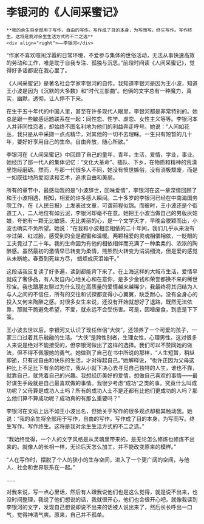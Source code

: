 # 李银河的《人间采蜜记》

``` admonish note
**我的余生将全部用于写作，自由的写作。写作成了目的本身，为写而写。终生写作。写作终生。这将是我对余生生活方式的不二之选**
<div align="right">——李银河</div>
```

“作家不喜欢喧闹浮嚣的日常环境，不爱参与集体的世俗活动，无法从事快速高效的劳动和工作，唯是耽于自我专注、孤独与沉思。”前段时间读《人间采蜜记》，觉得好多话都说在我心里了。

《人间采蜜记》是著名社会学家李银河的自传。我知道李银河是因为王小波，知道王小波是因为《沉默的大多数》和“时代三部曲”。他俩的文字总有一种魔力，真实，幽默，透彻，让人停不下来。

在生于五十年代的中国人里，甚至在许多现代人眼里，李银河都是非常特别的。她总是跟一些敏感话题联系在一起：同性恋、性学、虐恋、女性主义等等。李银河本人并非同性恋者，却始终不图名利地为他们的利益奔走呼号。她说：“人间如花丛，我只是从中采撷一点点精华，对其他的一切不去理睬。一生只有短暂的几十年，要好好享用自己的生命。自由奔放，随心所欲。”
 
李银河在《人间采蜜记》中回顾了自己的童年，青年，生活，爱情，学业，事业。她经历了那一代人的集体记忆：“文化大革命”、插队、下乡，在物质和精神的荒漠里饱经磨砺。然而，与那一代很多人不同，她没有愤世嫉俗，没有消极颓废，而是一如既往地热爱阅读和艺术，追求自由和美丽。


所有的章节中，最感动我的是“小波辞世，回味爱情”，李银河在这一章深情回顾了和王小波相遇，相知，相爱的许多感人瞬间。二十多岁的李银河已经在中南海国务院工作，在《人民日报》上发表过文章，可谓前程似锦。而彼时，王小波还是个街道工人，二人地位有如云泥，李银河却毫不在意。她把王小波当做自己的男版灰姑娘，夸他有一颗无比敏感、无比美丽的心，是一个文学天才，早晚会脱颖而出，小波也确实不负所望。她说：“在我和小波相恋相依的二十年间，我们几乎从来没有吵过架、红过脸，感受到的全是甜蜜和温暖。两颗相爱的灵魂相偎相依，一眨眼的工夫竟过了二十年。我的生命因为有他的相依相伴而充满了一种柔柔的、浓浓的陶醉感。虽然最初的激情早已转变为柔情，熊熊烈火转变为涓涓细流，但是爱的感觉从未断绝。春蚕到死丝方尽， 蜡炬成灰泪始干。”

这段话我反复读了好多遍，读到都能背下来了。在上海这样的大城市生活，爱情早就成了奢侈品，有人发自内心地关心和在意你，是多少金钱和荣誉都换不来的稀世珍宝。我也跟朋友聊过为什么现在高质量的爱情越来越稀少，我最终将其归结为人与人之间的不信任，所有的交往和试探都变得小心翼翼，缺乏耐心。没有全身心的投入又何来陶醉之感。对很多女生来说，还没有开始就想好了退路，既然无法依靠，那就干脆避免希望，不爱，就永远不会受伤害。可是，因噎废食，到底是下下策。

王小波去世以后，李银河又认识了现任伴侣“大侠”，还领养了一个可爱的孩子，一家三口过着其乐融融的生活。“大侠”是跨性别者，生理女性，心理男性。这对很多人来说是绝对不能接受的，但李银河做出了这样的选择。我们可以不赞同她的做法，但不得不佩服她的勇气。她做到了自己在书中所说的那样，“人生短暂，稍纵即逝，只有过自由和快乐的生活，才对得起自己。”她解释说，“也许正因为父母这种比上不足比下有余的地位，我从小就下决心去寻觅自己独特的人生，谁也不靠，就靠自己，就凭着自己的兴趣。我想经历美好的爱情，想做自己喜欢的事情——最好谋生手段就是自己最喜欢做的事情。我很少考虑“成功”之类的事。究竟什么叫成功呢？父母算是成功人士吗？所有的成功人士不是还都有比他们更成功的人吗？那么他们算不算成功呢？成功真的有那么重要吗？”

李银河在文坛上远不如王小波出名，但她关于写作的很多观点却极其触动我。她说：“我的余生将全部用于写作，自由的写作。写作成了目的本身，为写而写。终生写作。写作终生。这将是我对余生生活方式的不二之选。”

“我始终觉得，一个人的文字风格是从灵魂里带来的，是无论怎么修炼也修炼不出来的。就像人的长相一样，无论后天怎么加工，并不能改变原来的模样。”

“人在写作时，摆脱了个人的狭小的生存空间，进入了一个更广阔的空间，与他人、社会和世界联系在一起。”

……

对我来说，写一点心里话，然后有人跟我说他们也是这么觉得，就是说不出来，也没时间整理，我说了他们想说的话，我就很开心，他们也会很开心吧，就像我读到李银河的文字，发现自己想说却说不出来的话被人说出来了，然后长长呼出一口气，觉得神清气爽。原来，自己并不孤单。
